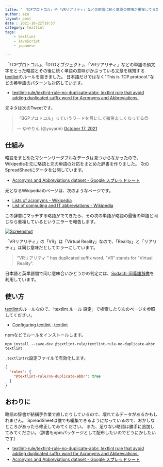 ```yaml
---
title: "「TCPプロトコル」や「VRリアリティ」などの略語に続く単語の意味が重複してる文章を検知するtextlintルールを書いた"
author: azu
layout: post
date : 2021-10-22T19:57
category: textlint
tags:
    - textlint
    - JavaScript
    - japanese

---
```


「TCPプロトコル」、「DTOオブジェクト」、「VRリアリティ」などの単語の頭文字をとった略語とその後に続く単語の意味がかぶっている文章を検知する[textlint](https://github.com/textlint/textlint)のルールを書きました。
日本語だけではなく"This is TCP protocol."などの英単語のパターンも対応しています。

- [textlint-rule/textlint-rule-no-duplicate-abbr: textlint rule that avoid adding duplicated suffix word for Acronyms and Abbreviations.](https://github.com/textlint-rule/textlint-rule-no-duplicate-abbr)

元ネタは次のTweetです。

<blockquote class="twitter-tweet"><p lang="ja" dir="ltr">「BGPプロトコル」っていうワードを目にして微笑ましくなってる😊</p>&mdash; ゆやりん (@yuyarin) <a href="https://twitter.com/yuyarin/status/1449530853546094592?ref_src=twsrc%5Etfw">October 17, 2021</a></blockquote>

<script async src="https://platform.twitter.com/widgets.js" charset="utf-8"></script> 

## 仕組み

略語をまとめたマシーンリーダブルなデータは見つからなかったので、Wikipediaを元に略語と元の単語の対応をまとめた辞書を作りました。
次のSpreadSheetにデータを公開しています。

- [Acronyms and Abbreviations dataset - Google スプレッドシート](https://docs.google.com/spreadsheets/d/1mtrE2wxlasDVZXcpLcLE26EUaX12aAOkbKed9oTcVNk/edit#gid=877500418)

元となるWikipediaのページは、次のようなページです。

- [Lists of acronyms - Wikipedia](https://en.wikipedia.org/wiki/Lists_of_acronyms)
- [List of computing and IT abbreviations - Wikipedia](https://en.wikipedia.org/wiki/List_of_computing_and_IT_abbreviations)

この辞書にマッチする略語がでてきたら、その次の単語が略語の最後の単語と同じなら重複しているというエラーを報告します。

[![Screenshot](https://efcl.info/wp-content/uploads/2021/10/22-1634900616.png)](https://azu.github.io/textlintrc/)

「VRリアリティ」の「VR」は「Virtual Reality」なので、「Reality」と「リアリティ」は同じ意味だとしてエラーにしています。

> "VRリアリティ " has duplicated suffix word. "VR" stands for "Virtual Reality".

日本語と英単語間で同じ意味合いかどうかの判定には、[Sudachi 同義語辞書](https://github.com/WorksApplications/SudachiDict/blob/develop/docs/synonyms.md)を利用しています。

## 使い方

[textlint](https://github.com/textlint/textlint)のルールなので、「textlint ルール 設定」で検索したり次のページを参照してください。

- [Configuring textlint · textlint](https://textlint.github.io/docs/configuring.html)

npmなどでルールをインストールします。

```
npm install --save-dev @textlint-rule/textlint-rule-no-duplicate-abbr textlint
```

`.textlintrc`設定ファイルで有効化します。

```json
{
  "rules": {
    "@textlint-rule/no-duplicate-abbr": true
  }
}
```

## おわりに

略語の辞書が結構手作業で直したりしているので、壊れてるデータがあるかもしれません。
SpreadSheetは誰でも編集できるようになっているので、おかしなところがあったら修正してみてください。
また、足りない略語は勝手に追加してみてください。（辞書もnpmパッケージとして配布したいのでどうにかしたいです）

- [textlint-rule/textlint-rule-no-duplicate-abbr: textlint rule that avoid adding duplicated suffix word for Acronyms and Abbreviations.](https://github.com/textlint-rule/textlint-rule-no-duplicate-abbr)
- [Acronyms and Abbreviations dataset - Google スプレッドシート](https://docs.google.com/spreadsheets/d/1mtrE2wxlasDVZXcpLcLE26EUaX12aAOkbKed9oTcVNk/edit#gid=877500418)

